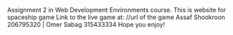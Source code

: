Assignment 2 in Web Development Environments course. 
This is website for spaceship game
Link to the live game at: //url of the game
Assaf Shookroon 206795320  |  Omer Sabag 315433334
Hope you enjoy!

